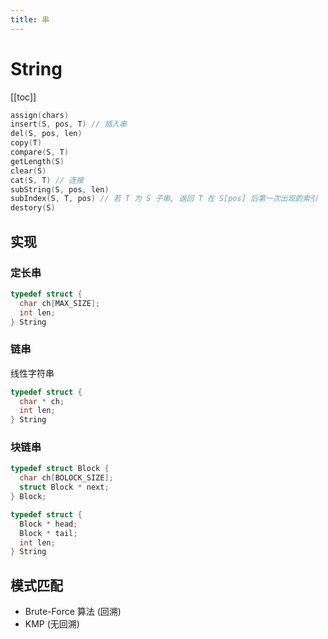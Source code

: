```yaml
---
title: 串
---
```


# String

[[toc]]

```C
assign(chars)
insert(S, pos, T) // 插入串
del(S, pos, len)
copy(T)
compare(S, T)
getLength(S)
clear(S)
cat(S, T) // 连接
subString(S, pos, len)
subIndex(S, T, pos) // 若 T 为 S 子串, 返回 T 在 S[pos] 后第一次出现的索引
destory(S)
```

## 实现

### 定长串

```C
typedef struct {
  char ch[MAX_SIZE];
  int len;
} String
```

### 链串

线性字符串

```C
typedef struct {
  char * ch;
  int len;
} String
```

### 块链串

```C
typedef struct Block {
  char ch[BOLOCK_SIZE];
  struct Block * next;
} Block;

typedef struct {
  Block * head;
  Block * tail;
  int len;
} String
```

## 模式匹配

- Brute-Force 算法 (回溯)
- KMP (无回溯)
